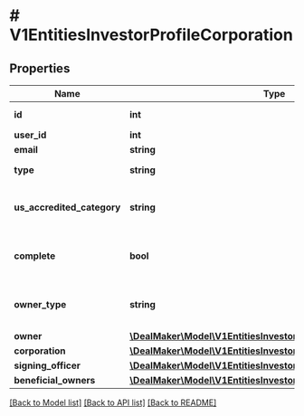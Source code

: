 # # V1EntitiesInvestorProfileCorporation

## Properties

Name | Type | Description | Notes
------------ | ------------- | ------------- | -------------
**id** | **int** | Investor Profile id | [optional]
**user_id** | **int** | User id | [optional]
**email** | **string** | User email | [optional]
**type** | **string** | Investor Profile type | [optional]
**us_accredited_category** | **string** | The accredited investor information | [optional]
**complete** | **bool** | To check if the profile is complete or not | [optional]
**owner_type** | **string** | Type of the investor profile owner | [optional]
**owner** | [**\DealMaker\Model\V1EntitiesInvestorProfileOwner**](V1EntitiesInvestorProfileOwner.md) |  | [optional]
**corporation** | [**\DealMaker\Model\V1EntitiesInvestorProfileFieldsCorporation**](V1EntitiesInvestorProfileFieldsCorporation.md) |  | [optional]
**signing_officer** | [**\DealMaker\Model\V1EntitiesInvestorProfileFieldsAccountHolder**](V1EntitiesInvestorProfileFieldsAccountHolder.md) |  | [optional]
**beneficial_owners** | [**\DealMaker\Model\V1EntitiesInvestorProfileFieldsAccountHolder**](V1EntitiesInvestorProfileFieldsAccountHolder.md) |  | [optional]

[[Back to Model list]](../../README.md#models) [[Back to API list]](../../README.md#endpoints) [[Back to README]](../../README.md)
